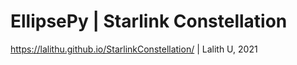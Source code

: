 # EllipsePy | Starlink Constellation

https://lalithu.github.io/StarlinkConstellation/ | Lalith U, 2021
